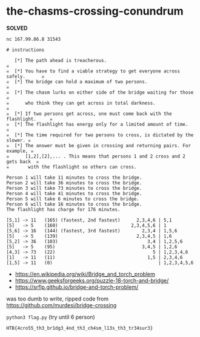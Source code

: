 # the-chasms-crossing-conundrum

**SOLVED**

`nc 167.99.86.8 31543`

```
# instructions

   [*] The path ahead is treacherous.                                         ☠️
☠️  [*] You have to find a viable strategy to get everyone across safely.      ☠️
☠️  [*] The bridge can hold a maximum of two persons.                          ☠️
☠️  [*] The chasm lurks on either side of the bridge waiting for those         ☠️
☠️      who think they can get across in total darkness.                       ☠️
☠️  [*] If two persons get across, one must come back with the flashlight.     ☠️
☠️  [*] The flashlight has energy only for a limited amount of time.           ☠️
☠️  [*] The time required for two persons to cross, is dictated by the slower. ☠️
☠️  [*] The answer must be given in crossing and returning pairs. For example, ☠️
☠️      [1,2],[2],... . This means that persons 1 and 2 cross and 2 gets back  ☠️
☠️       with the flashlight so others can cross.
```

```
Person 1 will take 11 minutes to cross the bridge. 
Person 2 will take 36 minutes to cross the bridge. 
Person 3 will take 73 minutes to cross the bridge.
Person 4 will take 41 minutes to cross the bridge. 
Person 5 will take 6 minutes to cross the bridge.
Person 6 will take 16 minutes to cross the bridge.
The flashlight has charge for 176 minutes.

[5,1] -> 11   (165) (fastest, 2nd fastest)      2,3,4,6 | 5,1
[5]   -> 5    (160)                           2,3,4,5,6 | 1
[5,6] -> 16   (144) (fastest, 3rd fastest)        2,3,4 | 1,5,6
[5]   -> 5    (139)                             2,3,4,5 | 1,6
[5,2] -> 36   (103)                                 3,4 | 1,2,5,6
[5]   -> 5    (95)                                3,4,5 | 1,2,6
[4,3] -> 73   (22)                                    5 | 1,2,3,4,6
[1]   -> 11   (11)                                  1,5 | 2,3,4,6
[1,5] -> 11   (0)                                       | 1,2,3,4,5,6

```

- https://en.wikipedia.org/wiki/Bridge_and_torch_problem
- https://www.geeksforgeeks.org/puzzle-18-torch-and-bridge/
- https://srflp.github.io/bridge-and-torch-problem/

was too dumb to write, ripped code from https://github.com/murdesi/bridge-crossing

`python3 flag.py` (try until 6 person)

`HTB{4cro55_th3_br1dg3_4nd_th3_ch4sm_l13s_th3_tr34sur3}`
